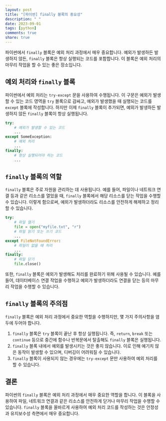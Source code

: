 ```yaml
---
layout: post
title: "[파이썬] finally 블록의 중요성"
description: " "
date: 2023-09-01
tags: [python]
comments: true
share: true
---
```


파이썬에서 `finally` 블록은 예외 처리 과정에서 매우 중요합니다. 예외가 발생하든 발생하지 않든, `finally` 블록은 항상 실행되는 코드를 포함합니다. 이 블록은 예외 처리의 마무리 작업을 할 수 있는 좋은 장소입니다.

## 예외 처리와 `finally` 블록

파이썬에서 예외 처리는 `try-except` 문을 사용하여 수행됩니다. 이 구문은 예외가 발생할 수 있는 코드 영역을 `try` 블록으로 감싸고, 예외가 발생했을 때 실행되는 코드를 `except` 블록에 작성합니다. 하지만 이제 `finally` 블록이 추가되면, 예외가 발생하든 발생하지 않든 `finally` 블록이 항상 실행됩니다.

```python
try:
    # 예외가 발생할 수 있는 코드
    ...
except SomeException:
    # 예외 처리
    ...
finally:
    # 항상 실행되어야 하는 코드
    ...
```

## `finally` 블록의 역할

`finally` 블록은 주로 자원을 관리하는 데 사용됩니다. 예를 들어, 파일이나 네트워크 연결 등과 같은 리소스를 열었을 때, `finally` 블록에서 해당 리소스를 닫는 작업을 수행할 수 있습니다. 이렇게 함으로써, 예외가 발생하더라도 리소스를 안전하게 해제하고 정리할 수 있습니다.

```python
try:
    # 파일 열기
    file = open("myfile.txt", "r")
    # 파일 읽기 또는 쓰기 코드
    ...
except FileNotFoundError:
    # 파일이 없을 때 처리
    ...
finally:
    # 파일 닫기
    file.close()
```

또한, `finally` 블록은 예외가 발생해도 처리를 완료하기 위해 사용될 수 있습니다. 예를 들어, 데이터베이스 연결 작업을 수행하고 예외가 발생하더라도 연결을 닫는 등의 마무리 작업을 수행할 수 있습니다.

## `finally` 블록의 주의점

`finally` 블록은 예외 처리 과정에서 중요한 역할을 수행하지만, 몇 가지 주의사항을 염두에 두어야 합니다.

1. `finally` 블록은 `try` 블록이 끝난 후 항상 실행됩니다. 즉, `return`, `break` 또는 `continue` 등으로 중간에 함수나 반복문에서 탈출해도 `finally` 블록은 실행됩니다.
2. `finally` 블록 내에서 예외를 발생시키는 것은 좋지 않습니다. 이로 인해 예기치 않은 동작이 발생할 수 있으며, 디버깅이 어려워질 수 있습니다.
3. `finally` 블록이 사용되지 않는 경우에는 `try-except` 문만 사용하여 예외 처리를 할 수 있습니다.

## 결론

파이썬의 `finally` 블록은 예외 처리 과정에서 매우 중요한 역할을 합니다. 이 블록을 사용하여 파일, 네트워크 연결과 같은 리소스를 안전하게 닫거나 마무리 작업을 수행할 수 있습니다. `finally` 블록을 올바르게 사용하여 예외 처리 코드를 작성하는 것은 안정성과 유지보수성 측면에서 매우 중요합니다.